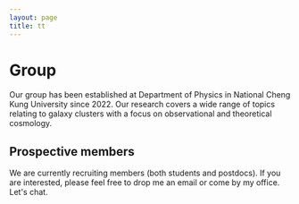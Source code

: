 ```yaml
---
layout: page
title: tt
---
```


# Group

Our group has been established at Department of Physics in National Cheng Kung University since 2022. 
Our research covers a wide range of topics relating to galaxy clusters with a focus on observational and theoretical cosmology.

## Prospective members

We are currently recruiting members (both students and postdocs). If you are interested, please feel free to drop me an email or come by my office. Let's chat.
